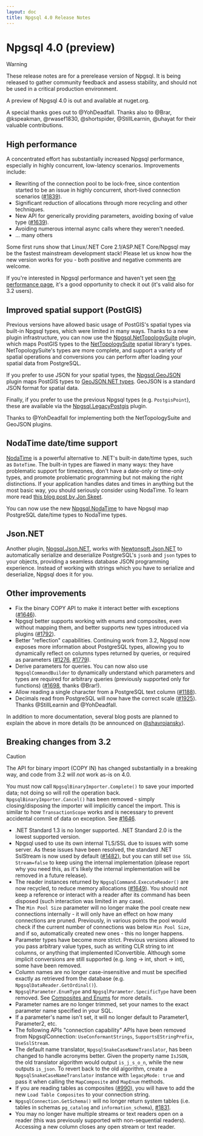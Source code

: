 ```yaml
---
layout: doc
title: Npgsql 4.0 Release Notes
---
```


# Npgsql 4.0 (preview)

> [!Warning]
> These release notes are for a prerelease version of Npgsql. It is being released to gather community feedback and assess stability, and should not be used in a critical production environment.

A preview of Npgsql 4.0 is out and available at nuget.org.

A special thanks goes out to @YohDeadfall. Thanks also to @Brar, @kspeakman, @rwasef1830, @shortspider, @StillLearnin, @uhayat for their valuable contributions.

## High performance

A concentrated effort has substantially increased Npgsql performance, especially in highly concurrent, low-latency scenarios. Improvements include:

* Rewriting of the connection pool to be lock-free, since contention started to be an issue in highly concurrent, short-lived connection scenarios ([#1839](https://github.com/npgsql/npgsql/issues/1839)).
* Significant reduction of allocations through more recycling and other techniques.
* New API for generically providing parameters, avoiding boxing of value type ([#1639](https://github.com/npgsql/npgsql/issues/1639)).
* Avoiding numerous internal async calls where they weren't needed.
* ... many others

Some first runs show that Linux/.NET Core 2.1/ASP.NET Core/Npgsql may be the fastest mainstream development stack! Please let us know how the new version works for you - both positive and negative comments are welcome.

If you're interested in Npgsql performance and haven't yet seen [the performance page](../performance.md), it's a good opportunity to check it out (it's valid also for 3.2 users).

## Improved spatial support (PostGIS)

Previous versions have allowed basic usage of PostGIS's spatial types via built-in Npgsql types, which were limited in many ways. Thanks to a new plugin infrastructure, you can now use the [Npgsql.NetTopologySuite](../types/nts.md) plugin, which maps PostGIS types to the [NetTopologySuite](https://github.com/NetTopologySuite/NetTopologySuite) spatial library's types. NetTopologySuite's types are more complete, and support a variety of spatial operations and conversions you can perform after loading your spatial data from PostgreSQL.

If you prefer to use JSON for your spatial types, the [Npgsql.GeoJSON](../types/geojson.md) plugin maps PostGIS types to [GeoJSON.NET types](https://github.com/GeoJSON-Net/GeoJSON.Net). GeoJSON is a standard JSON format for spatial data.

Finally, if you prefer to use the previous Npgsql types (e.g. `PostgisPoint`), these are available via the [Npgsql.LegacyPostgis](../types/legacy-postgis.md) plugin.

Thanks to @YohDeadfall for implementing both the NetTopologySuite and GeoJSON plugins.

## NodaTime date/time support

[NodaTime](https://nodatime.org) is a powerful alternative to .NET's built-in date/time types, such as `DateTime`. The built-in types are flawed in many ways: they have problematic support for timezones, don't have a date-only or time-only types, and promote problematic programming but not making the right distinctions. If your application handles dates and times in anything but the most basic way, you should seriously consider using NodaTime. To learn more read [this blog post by Jon Skeet](https://blog.nodatime.org/2011/08/what-wrong-with-datetime-anyway.html).

You can now use the new [Npgsql.NodaTime](../types/nodatime.md) to have Npgsql map PostgreSQL date/time types to NodaTime types.

## Json.NET

Another plugin, [Npgsql.Json.NET](../types/jsonnet.md), works with [Newtonsoft Json.NET](https://www.newtonsoft.com/json) to automatically serialize and deserialize PostgreSQL's `jsonb` and `json` types to your objects, providing a seamless database JSON programming experience. Instead of working with strings which you have to serialize and deserialize, Npgsql does it for you.

## Other improvements

* Fix the binary COPY API to make it interact better with exceptions ([#1646](https://github.com/npgsql/npgsql/issues/1646)).
* Npgsql better supports working with enums and composites, even without mapping them, and better supports new types introduced via plugins ([#1792](https://github.com/npgsql/npgsql/issues/1792)).
* Better "reflection" capabilities. Continuing work from 3.2, Npgsql now exposes more information about PostgreSQL types, allowing you to dynamically reflect on columns types returned by queries, or required as parameters ([#1276](https://github.com/npgsql/npgsql/issues/1276), [#1779](https://github.com/npgsql/npgsql/issues/1779)).
* Derive parameters for queries. You can now also use `NpgsqlCommandBuilder` to dynamically understand which parameters and types are required for arbitrary queries (previously supported only for functions) ([#1698](https://github.com/npgsql/npgsql/pull/1698), thanks @Brar!).
* Allow reading a single character from a PostgreSQL text column ([#1188](https://github.com/npgsql/npgsql/issues/1188)).
* Decimals read from PostgreSQL will now have the correct scale ([#1925](https://github.com/npgsql/npgsql/pull/1925)). Thanks @StillLearnin and @YohDeadfall.

In addition to more documentation, several blog posts are planned to explain the above in more details (to be announced on [@shayrojansky](https://twitter.com/shayrojansky)).

## Breaking changes from 3.2

> [!CAUTION]
> The API for binary import (COPY IN) has changed substantially in a breaking way, and code from 3.2 will *not* work as-is on 4.0.
>
> You must now call `NpgsqlBinaryImporter.Complete()` to save your imported data; not doing so will roll the operation back. `NpgsqlBinaryImporter.Cancel()` has been removed - simply closing/disposing the importer will implicitly cancel the import. This is similar to how `TransactionScope` works and is necessary to prevent accidental commit of data on exception. See [#1646](https://github.com/npgsql/npgsql/issues/1646).

* .NET Standard 1.3 is no longer supported. .NET Standard 2.0 is the lowest supported version.
* Npgsql used to use its own internal TLS/SSL due to issues with some server. As these issues have been resolved, the standard .NET SslStream is now used by default ([#1482](https://github.com/npgsql/npgsql/issues/1482)), but you can still set `Use SSL Stream=false` to keep using the internal implementation (please report why you need this, as it's likely the internal implementation will be removed in a future release).
* The reader instances returned by `NpgsqlCommand.ExecuteReader()` are now recycled, to reduce memory allocations ([#1649](https://github.com/npgsql/npgsql/issues/1649)). You should not keep a reference or interact with a reader after its command has been disposed (such interaction was limited in any case).
* The `Min Pool Size` parameter will no longer make the pool create new connections internally - it will only have an effect on how many connections are pruned. Previously, in various points the pool would check if the current number of connections was below `Min Pool Size`, and if so, automatically created new ones - this no longer happens.
* Parameter types have become more strict. Previous versions allowed to you pass arbitrary value types, such as writing CLR string to int columns, or anything that implemented IConvertible. Although some implicit conversions are still supported (e.g. long -> int, short -> int), some have been removed.
* Column names are no longer case-insensitive and must be specified exactly as retrieved from the database (e.g. `NpgsqlDataReader.GetOrdinal()`).
* `NpgsqlParameter.EnumType` and `NpgsqlParameter.SpecificType` have been removed. See [Composites and Enums](../types/enums_and_composites.md) for more details.
* Parameter names are no longer trimmed, set your names to the exact parameter name specified in your SQL.
* If a parameter's name isn't set, it will no longer default to Parameter1, Parameter2, etc.
* The following APIs "connection capability" APIs have been removed from NpgsqlConnection: `UseConformantStrings`, `SupportsEStringPrefix`, `UseSslStream`.
* The default name translator, `NpgsqlSnakeCaseNameTranslator`, has been changed to handle acronyms better. Given the property name `IsJSON`, the old translator algorithm would output `is_j_s_o_n`, while the new outputs `is_json`. To revert back to the old algorithm, create a `NpgsqlSnakeCaseNameTranslator` instance with `legacyMode: true` and pass it when calling the `MapComposite` and `MapEnum` methods.
* If you are reading tables as composites ([#990](https://github.com/npgsql/npgsql/issues/990)), you will have to add the new `Load Table Composites` to your connection string.
* `NpgsqlConnection.GetSchema()` will no longer return system tables (i.e. tables in schemas `pg_catalog` and `information_schema`), [#1831](https://github.com/npgsql/npgsql/issues/1831).
* You may no longer have multiple streams or text readers open on a reader (this was previously supported with non-sequential readers). Accessing a new column closes any open stream or text reader.
